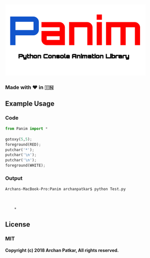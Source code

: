 ## <img src="Panim.png" /> 
### Made with ❤️ in  🇮🇳

## Example Usage
### Code
```python
from Panim import *

gotoxy(5,5);
foreground(RED);
putchar('*');
putchar('\n');
putchar('\n');
foreground(WHITE);
```
### Output
```
Archans-MacBook-Pro:Panim archanpatkar$ python Test.py



    *
```

## License
### MIT
#### Copyright (c) 2018 Archan Patkar, All rights reserved.
